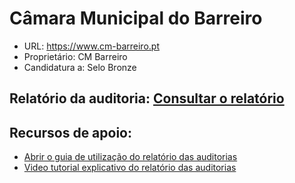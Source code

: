 # Câmara Municipal do Barreiro
- URL: https://www.cm-barreiro.pt
- Proprietário: CM Barreiro
- Candidatura a: Selo Bronze

## Relatório da auditoria: [Consultar o relatório](https://unidade-acesso.github.io/report_002/relatorio_report_002.html)

## Recursos de apoio:
- [Abrir o guia de utilização do relatório das auditorias]([https://unidade-acesso.github.io/report_002/guia-utilizacao-relatorio-auditoria.html](https://unidade-acesso.github.io/reports/guia-utilizacao-relatorio-auditoria.html))
- [Video tutorial explicativo do relatório das auditorias]([https://unidade-acesso.github.io/report_002/guia-utilizacao-relatorio-auditoria.html](https://unidade-acesso.github.io/reports/guia-utilizacao-relatorio-auditoria.html))

